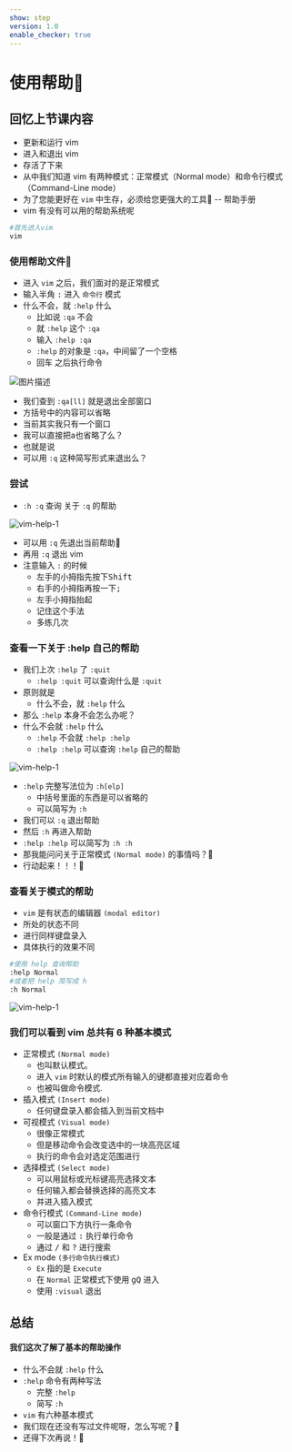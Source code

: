 ```yaml
---
show: step
version: 1.0
enable_checker: true
---
```


# 使用帮助🥊

## 回忆上节课内容

- 更新和运行 vim
- 进入和退出 vim
- 存活了下来
- 从中我们知道 vim 有两种模式：正常模式（Normal mode）和命令行模式 （Command-Line mode）
- 为了您能更好在 `vim` 中生存，必须给您更强大的工具🔧 -- 帮助手册
- vim 有没有可以用的帮助系统呢
 
```bash
#首先进入vim
vim
```

### 使用帮助文件📕

- 进入 `vim` 之后，我们面对的是正常模式
- 输入半角 <kbd>:</kbd> 进入 `命令行` 模式
- 什么不会，就 `:help` 什么
	- 比如说 `:qa` 不会
	- 就 `:help` 这个 `:qa` 
	- 输入 `:help :qa`
    - `:help` 的对象是 `:qa`，中间留了一个空格
	- <kbd>回车</kbd> 之后执行命令

![图片描述](https://doc.shiyanlou.com/courses/uid1190679-20210904-1630718128946)

- 我们查到 `:qa[ll]` 就是退出全部窗口
- 方括号中的内容可以省略
- 当前其实我只有一个窗口
- 我可以直接把a也省略了么？
- 也就是说
- 可以用 `:q` 这种简写形式来退出么？
### 尝试

- `:h :q` 查询 关于 `:q` 的帮助

![vim-help-1](https://labfile.oss.aliyuncs.com/courses/2840/vim_help1.png )

- 可以用 `:q` 先退出当前帮助📕
- 再用 `:q` 退出 vim
- 注意输入 `:` 的时候
	- 左手的小拇指先按下<kbd>Shift</kbd>
	- 右手的小拇指再按一下<kbd>;</kbd>
	- 左手小拇指抬起
	- 记住这个手法
	- 多练几次

### 查看一下关于 :help 自己的帮助

- 我们上次 `:help` 了 `:quit`
	- `:help :quit` 可以查询什么是 `:quit`
- 原则就是
	- 什么不会，就 `:help` 什么
- 那么 `:help` 本身不会怎么办呢？
- 什么不会就 `:help` 什么
	- `:help` 不会就 `:help :help`
	- `:help :help` 可以查询 `:help` 自己的帮助

![vim-help-1](https://labfile.oss.aliyuncs.com/courses/2840/vim_help2.png)

- `:help` 完整写法位为 `:h[elp]`
	- 中括号里面的东西是可以省略的
	- 可以简写为 `:h` 
- 我们可以 `:q` 退出帮助
- 然后 `:h` 再进入帮助
- `:help :help` 可以简写为 `:h :h` 
- 那我能问问关于正常模式 `(Normal mode)` 的事情吗？🤔
- 行动起来！！！👊

### 查看关于模式的帮助

- `vim` 是有状态的编辑器 `(modal editor)`
- 所处的状态不同
- 进行同样键盘录入
- 具体执行的效果不同

```bash
#使用 help 查询帮助
:help Normal
#或者把 help 简写成 h 
:h Normal
```

![vim-help-1](https://labfile.oss.aliyuncs.com/courses/2840/vim_help3.png)

### 我们可以看到 vim 总共有 6 种基本模式

- 正常模式 `(Normal mode) `
	- 也叫默认模式。
	- 进入 `vim` 时默认的模式所有输入的键都直接对应着命令
	- 也被叫做命令模式.
- 插入模式 `(Insert mode)`
	- 任何键盘录入都会插入到当前文档中
- 可视模式 `(Visual mode)`
	- 很像正常模式
	- 但是移动命令会改变选中的一块高亮区域
	- 执行的命令会对选定范围进行
- 选择模式 `(Select mode)`
	- 可以用鼠标或光标键高亮选择文本
	- 任何输入都会替换选择的高亮文本
	- 并进入插入模式
- 命令行模式 `(Command-Line mode)`
	- 可以窗口下方执行一条命令
	- 一般是通过 <kbd>:</kbd> 执行单行命令
	- 通过 <kbd>/</kbd> 和 <kbd>?</kbd> 进行搜索
- Ex mode  `(多行命令执行模式)`
	- `Ex` 指的是 `Execute`
	- 在 `Normal` 正常模式下使用 <kbd>gQ</kbd> 进入
	- 使用 `:visual` 退出 

## 总结

#### 我们这次了解了基本的帮助操作

- 什么不会就 `:help` 什么
- `:help` 命令有两种写法
	- 完整 `:help`
	- 简写 `:h` 
- `vim` 有六种基本模式
- 我们现在还没有写过文件呢呀，怎么写呢？🤔
- 还得下次再说！👋

